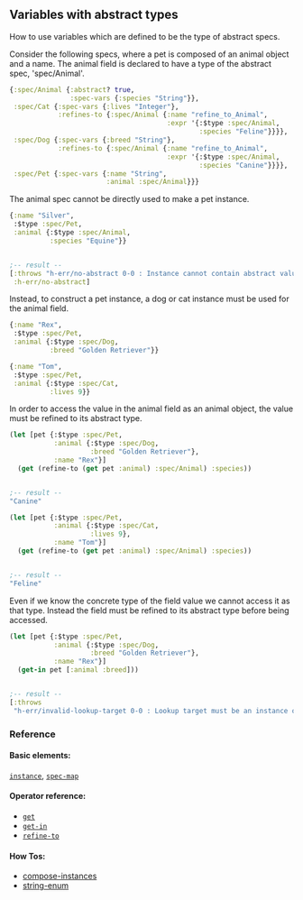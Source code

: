 <!---
  This markdown file was generated. Do not edit.
  -->

## Variables with abstract types

How to use variables which are defined to be the type of abstract specs.

Consider the following specs, where a pet is composed of an animal object and a name. The animal field is declared to have a type of the abstract spec, 'spec/Animal'.

```clojure
{:spec/Animal {:abstract? true,
               :spec-vars {:species "String"}},
 :spec/Cat {:spec-vars {:lives "Integer"},
            :refines-to {:spec/Animal {:name "refine_to_Animal",
                                       :expr '{:$type :spec/Animal,
                                               :species "Feline"}}}},
 :spec/Dog {:spec-vars {:breed "String"},
            :refines-to {:spec/Animal {:name "refine_to_Animal",
                                       :expr '{:$type :spec/Animal,
                                               :species "Canine"}}}},
 :spec/Pet {:spec-vars {:name "String",
                        :animal :spec/Animal}}}
```

The animal spec cannot be directly used to make a pet instance.

```clojure
{:name "Silver",
 :$type :spec/Pet,
 :animal {:$type :spec/Animal,
          :species "Equine"}}


;-- result --
[:throws "h-err/no-abstract 0-0 : Instance cannot contain abstract value"
 :h-err/no-abstract]
```

Instead, to construct a pet instance, a dog or cat instance must be used for the animal field.

```clojure
{:name "Rex",
 :$type :spec/Pet,
 :animal {:$type :spec/Dog,
          :breed "Golden Retriever"}}
```

```clojure
{:name "Tom",
 :$type :spec/Pet,
 :animal {:$type :spec/Cat,
          :lives 9}}
```

In order to access the value in the animal field as an animal object, the value must be refined to its abstract type.

```clojure
(let [pet {:$type :spec/Pet,
           :animal {:$type :spec/Dog,
                    :breed "Golden Retriever"},
           :name "Rex"}]
  (get (refine-to (get pet :animal) :spec/Animal) :species))


;-- result --
"Canine"
```

```clojure
(let [pet {:$type :spec/Pet,
           :animal {:$type :spec/Cat,
                    :lives 9},
           :name "Tom"}]
  (get (refine-to (get pet :animal) :spec/Animal) :species))


;-- result --
"Feline"
```

Even if we know the concrete type of the field value we cannot access it as that type. Instead the field must be refined to its abstract type before being accessed.

```clojure
(let [pet {:$type :spec/Pet,
           :animal {:$type :spec/Dog,
                    :breed "Golden Retriever"},
           :name "Rex"}]
  (get-in pet [:animal :breed]))


;-- result --
[:throws
 "h-err/invalid-lookup-target 0-0 : Lookup target must be an instance of known type or non-empty vector"]
```

### Reference

#### Basic elements:

[`instance`](../halite_basic-syntax-reference.md#instance), [`spec-map`](../../halite_spec-syntax-reference.md)

#### Operator reference:

* [`get`](../halite_full-reference.md#get)
* [`get-in`](../halite_full-reference.md#get-in)
* [`refine-to`](../halite_full-reference.md#refine-to)


#### How Tos:

* [compose-instances](../how-to/halite_compose-instances.md)
* [string-enum](../how-to/halite_string-enum.md)


